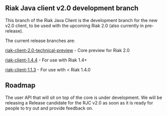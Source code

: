 ## Riak Java client v2.0 development branch

This branch of the Riak Java Client is the development branch for the new v2.0 client, to be used with the
upcoming Riak 2.0 (also currently in pre-release). 

The current release branches are:

[riak-client-2.0-technical-preview](https://github.com/basho/riak-java-client/tree/master) - Core preview for Riak 2.0

[riak-client-1.4.4](https://github.com/basho/riak-java-client/tree/1.4.4) - For use with Riak 1.4+

[riak-client-1.1.3](https://github.com/basho/riak-java-client/tree/1.1.3) - For use with < Riak 1.4.0

## Roadmap

The user API that will sit on top of the core is under development. We will be releasing 
a Release candidate for the RJC v2.0 as soon as it is ready for people to try out and 
provide feedback on.
